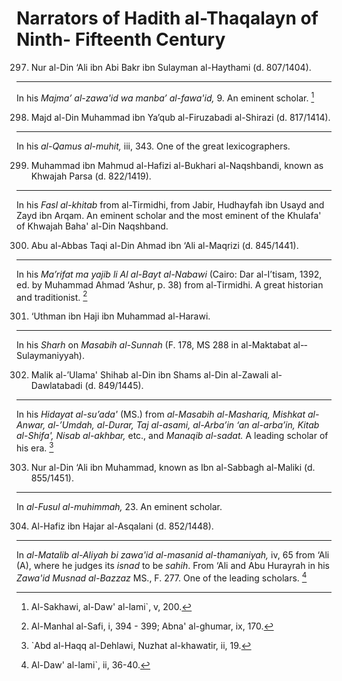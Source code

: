 Narrators of Hadith al-Thaqalayn of Ninth- Fifteenth Century
============================================================

297. Nur al-Din ‘Ali ibn Abi Bakr ibn Sulayman al-Haythami (d. 807/1404).
-------------------------------------------------------------------------

In his *Majma’ al-zawa'id wa manba’ al-fawa'id,* 9. An eminent scholar.
[^1]

298. Majd al-Din Muhammad ibn Ya’qub al-Firuzabadi al-Shirazi (d. 817/1414).
----------------------------------------------------------------------------

In his *al-Qamus al-muhit,* iii, 343. One of the great lexicographers.

299. Muhammad ibn Mahmud al-Hafizi al-Bukhari al-­Naqshbandi, known as Khwajah Parsa (d. 822/1419).
---------------------------------------------------------------------------------------------------

In his *Fasl al-khitab* from al-Tirmidhi, from Jabir, Hudhayfah ibn
Usayd and Zayd ibn Arqam. An eminent scholar and the most eminent of the
Khulafa' of Khwajah Baha' al-Din Naqshband.

300. Abu al-Abbas Taqi al-Din Ahmad ibn ‘Ali al-Maqrizi (d. 845/1441).
----------------------------------------------------------------------

In his *Ma’rifat ma yajib li Al al-Bayt al-Nabawi* (Cairo: Dar
al-I’tisam, 1392, ed. by Muhammad Ahmad ‘Ashur, p. 38) from al-Tirmidhi.
A great historian and traditionist. [^2]

301. ‘Uthman ibn Haji ibn Muhammad al-Harawi.
---------------------------------------------

In his *Sharh* on *Masabih al-Sunnah* (F. 178, MS 288 in al-­Maktabat
al-­Sulaymaniyyah).

302. Malik al-’Ulama' Shihab al-Din ibn Shams al-Din al-­Zawali al-Dawlatabadi (d. 849/1445).
---------------------------------------------------------------------------------------------

In his *Hidayat al-su’ada'* (MS.) from *al-Masabih al-Mashariq, Mishkat
al-Anwar, al-’Umdah, al-Durar, Taj al-asami, al-Arba’in ‘an al-arba’in,
Kitab al-Shifa', Nisab al-akhbar,* etc., and *Manaqib al-sadat.* A
leading scholar of his era. [^3]

303. Nur al-Din ‘Ali ibn Muhammad, known as Ibn al-Sabbagh al-Maliki (d. 855/1451).
-----------------------------------------------------------------------------------

In *al-Fusul al-muhimmah,* 23. An eminent scholar.

304. Al-Hafiz ibn Hajar al-Asqalani (d. 852/1448).
--------------------------------------------------

In *al-Matalib al-Aliyah bi zawa'id al-masanid al-thamaniyah,* iv, 65
from ‘Ali (A), where he judges its *isnad* to be *sahih*. From ‘Ali and
Abu Hurayrah in his *Zawa'id Musnad al-Bazzaz* MS., F. 277. One of the
leading scholars. [^4]

[^1]: Al-Sakhawi, al-Daw' al-lami\`, v, 200.

[^2]: Al-Manhal al-Safi, i, 394 - 399; Abna' al-ghumar, ix, 170.

[^3]: \`Abd al-Haqq al-Dehlawi, Nuzhat al-khawatir, ii, 19.

[^4]: Al-Daw' al-lami\`, ii, 36-40.


